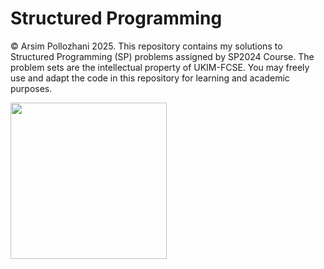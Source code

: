 # Structured Programming

© Arsim Pollozhani 2025. This repository contains my solutions to Structured Programming (SP) problems assigned by SP2024 Course. The problem sets are the intellectual property of UKIM-FCSE. You may freely use and adapt the code in this repository for learning and academic purposes.

<img height="250" src="https://api.githubtrends.io/user/svg/arsimpollozhani/langs?time_range=one_month&include_private=True&loc_metric=changed&theme=classic" />
